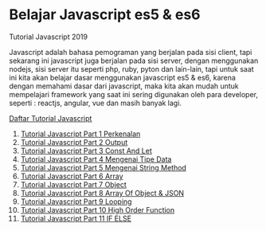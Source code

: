 # Belajar Javascript es5  & es6

Tutorial Javascript 2019

Javascript adalah bahasa pemograman yang berjalan pada sisi client, tapi sekarang ini javascript juga berjalan pada sisi server, dengan menggunakan nodejs, sisi server itu seperti php, ruby, pyton dan lain-lain, tapi untuk saat ini kita akan belajar dasar menggunakan javascript es5 & es6, karena dengan memahami dasar dari javascript, maka kita akan mudah untuk mempelajari framework yang saat ini sering digunakan oleh para developer, seperti : reactjs, angular, vue dan masih banyak lagi. 

[Daftar Tutorial Javascript ](https://www.bewoksatukosong.com/2019/07/belajar-javascript-fundamental-modern-es5-es6-2019.html)
1. [Tutorial Javascript Part 1 Perkenalan ](https://www.bewoksatukosong.com/2019/07/belajar-javascript-es5-es6-part-1-pengenalan.html)
2. [Tutorial Javascript Part 2 Output ](https://www.bewoksatukosong.com/2019/08/belajar-javascript-es5-dan-es6-part-2-alert-innerhtml-consolelog.html)
3. [Tutorial Javascript Part 3 Const And Let ](https://www.bewoksatukosong.com/2019/08/belajar-javascript-es5-dan-es6-part-3-variabel-const-let.html)
4. [Tutorial Javascript Part 4 Mengenai Tipe Data ](https://www.bewoksatukosong.com/2019/08/belajar-javascript-es5-dan-es6-part-4-tipe-data.html)
5. [Tutorial Javascript Part 5 Mengenai String Method ](https://www.bewoksatukosong.com/2019/08/belajar-javascript-es5-dan-es6-part-5-string-method.html)
6. [Tutorial Javascript Part 6 Array ](https://www.bewoksatukosong.com/2019/08/belajar-javascript-es5-dan-es6-part-6-array.html)
7. [Tutorial Javascript Part 7 Object ](https://www.bewoksatukosong.com/2019/08/belajar-javascript-es5-dan-es6-part-7-object.html)
8. [Tutorial Javascript Part 8 Array Of Object & JSON ](https://www.bewoksatukosong.com/2019/08/belajar-javascript-es5-dan-es6-part-8-array-of-object-json.html)
9. [Tutorial Javascript Part 9 Looping ](https://www.bewoksatukosong.com/2019/08/belajar-javascript-es5-dan-es6-part-9-looping.html)
10. [Tutorial Javascript Part 10 High Order Function ](https://www.bewoksatukosong.com/2019/08/belajar-javascript-es5-dan-es6-part-10-high-order-function.html)
11. [Tutorial Javascript Part 11 IF ELSE ](https://www.bewoksatukosong.com/2019/08/belajar-javascript-es5-dan-es6-part-11-conditional-if-else.html)

